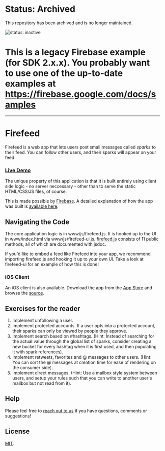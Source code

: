 # Status: Archived
This repository has been archived and is no longer maintained.

![status: inactive](https://img.shields.io/badge/status-inactive-red.svg)
# This is a legacy Firebase example (for SDK 2.x.x). You probably want to use one of the up-to-date examples at https://firebase.google.com/docs/samples

---

Firefeed
========
Firefeed is a web app that lets users post small messages called *sparks* to
their feed. You can follow other users, and their sparks will appear on your
feed.

### [Live Demo](http://firefeed.io)

The unique property of this application is that it is built entirely using
client side logic - no server neccessary - other than to serve the static
HTML/CSS/JS files, of course.

This is made possible by [Firebase](http://firebase.com/). A detailed explanation
of how the app was built is [available here](http://firefeed.io/about.html).

Navigating the Code
-------------------
The core application logic is in www/js/firefeed.js. It is hooked up to the
UI in www/index.html via www/js/firefeed-ui.js.
[firefeed.js](http://github.com/firebase/firefeed/blob/master/www/js/firefeed.js) consists of 11
public methods, all of which are documented with jsdoc.

If you'd like to embed a feed like Firefeed into your app, we recommend
importing firefeed.js and hooking it up to your own UI. Take a look at
firefeed-ui for an example of how this is done!

### iOS Client

An iOS client is also available. Download the app from the
[App Store](https://itunes.apple.com/us/app/ifirefeed/id645597646?mt=8&uo=4)
and browse the [source](https://github.com/firebase/iFirefeed).

Exercises for the reader
------------------------
1. Implement unfollowing a user.
2. Implement protected accounts. If a user opts into a protected account, their
sparks can only be viewed by people they approve.
3. Implement search based on #hashtags. (Hint: Instead of searching for the
actual value through the global list of sparks, consider creating a new bucket
for every hashtag when it is first used, and then populating it with spark
references).
4. Implement retweets, favorites and @ messages to other users. (Hint: You can sort
the @ messages at creation time for ease of rendering on the consumer side).
5. Implement direct messages. (Hint: Use a mailbox style system between users, and
setup your rules such that you can write to another user's mailbox but not read
from it).

Help
----

Please feel free to [reach out to us](https://groups.google.com/group/firebase-talk)
if you have questions, comments or suggestions!

License
-------
[MIT](http://firebase.mit-license.org).
